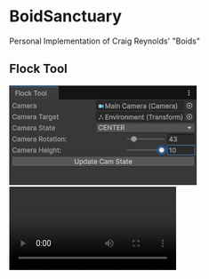 # BoidSanctuary
Personal Implementation of Craig Reynolds' "Boids"

## Flock Tool
![Flock Tool Screenshot](Screenshots/Flock_Tool_Screenshot.png)
![Boid Simulation Video](Recordings/Boid_Simulation.mp4)